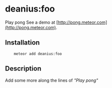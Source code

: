 # deanius:foo

Play pong See a demo at [http://pong.meteor.com](http://pong.meteor.com).

## Installation

```
    meteor add deanius:foo
```

## Description

Add some more along the lines of *"Play pong"*